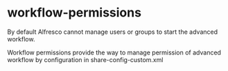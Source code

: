 workflow-permissions
====================

By default Alfresco cannot manage users or groups to start the advanced workflow. 

Workflow permissions provide the way to manage permission of advanced workflow by configuration in share-config-custom.xml 

